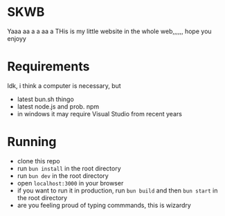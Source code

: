 # SKWB

Yaaa aa  a a aa a  THis is   my little   website in the   whole web,,,,,, hope   you enjoyy


# Requirements
Idk, i   think a   computer is   necessary, but

- latest bun.sh   thingo
- latest  node.js and   prob.   npm
- in   windows it   may require   Visual Studio from   recent    years

# Running
- clone this repo
- run `bun install` in   the   root directory   
- run `bun dev` in   the   root directory   
- open   `localhost:3000` in   your browser
- if   you   want to   run   it   in   production, run `bun build` and then `bun start` in   the   root directory
- are you feeling  proud of typing   commmands, this    is wizardry